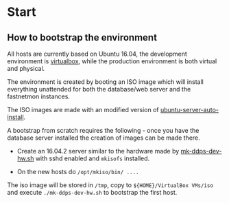 
# Start

## How to bootstrap the environment

All hosts are currently based on Ubuntu 16.04, the development environment is
[virtualbox](https://www.virtualbox.org/wiki/VirtualBox), while the production
environment is both virtual and physical.

The environment is created by booting an ISO image which will install everything
unattended for both the database/web server and the fastnetmon instances.

The ISO images are made with an modified version of
[ubuntu-server-auto-install](https://github.com/makelinux/ubuntu-server-auto-install).

A bootstrap from scratch requires the following - once you have the database server
installed the creation of images can be made there.


  - Create an 16.04.2 server similar to the hardware made by
   [mk-ddps-dev-hw.sh](mk-ddps-dev-hw.sh) with sshd enabled and `mkisofs`
   installed.

  - On the new hosts do
   `/opt/mkiso/bin/ .... `

The iso image will be stored in `/tmp`, copy to `${HOME}/VirtualBox VMs/iso` and execute
`./mk-ddps-dev-hw.sh` to bootstrap the first host.



